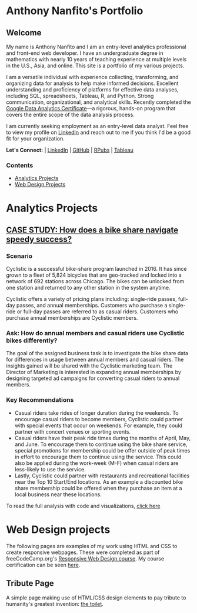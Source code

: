 # Anthony Nanfito's Portfolio
## Welcome
My name is Anthony Nanfito and I am an entry-level analytics professional and front-end web developer. I have an undergraduate degree in mathematics with nearly 10 years of teaching experience at multiple levels in the U.S., Asia, and online. This site is a portfolio of my various projects.

I am a versatile individual with experience collecting, transforming, and organizing data for analysis to help make informed decisions. Excellent understanding and proficiency of platforms for effective data analyses, including SQL, spreadsheets, Tableau, R, and Python. Strong communication, organizational, and analytical skills. Recently completed the [Google Data Analytics Certificate](https://www.credly.com/badges/dafff9fa-de9f-497f-bd7f-d98c46a24e73/public_url)—a rigorous, hands-on program that covers the entire scope of the data analysis process.

I am currently seeking employment as an entry-level data analyst. Feel free to view my profile on [LinkedIn](https://www.linkedin.com/in/anthonynanfito/) and reach out to me if you think I'd be a good fit for your organization.

**Let's Connect:** | [LinkedIn](https://www.linkedin.com/in/anthonynanfito/) | [GitHub](https://github.com/ananfito) | [RPubs](https://rpubs.com/anthonynanfito) | [Tableau](https://public.tableau.com/app/profile/anthony.nanfito)

### Contents
- [Analytics Projects](#Analytics-Projects)
- [Web Design Projects](#Web-Design-Projects)

# Analytics Projects
## [CASE STUDY: How does a bike share navigate speedy success?](https://rpubs.com/anthonynanfito/case_study_cyclistic)
### Scenario
Cyclistic is a successful bike-share program launched in 2016. It has since grown to a fleet of 5,824 bicycles that are geo-tracked and locked into a network of 692 stations across Chicago. The bikes can be unlocked from one station and returned to any other station in the system anytime.

Cyclistic offers a variety of pricing plans including: single-ride passes, full-day passes, and annual memberships. Customers who purchase a single-ride or full-day passes are referred to as casual riders. Customers who purchase annual memberships are Cyclistic members.

### Ask: How do annual members and casual riders use Cyclistic bikes differently?
The goal of the assigned business task is to investigate the bike share data for differences in usage between annual members and casual riders. The insights gained will be shared with the Cyclistic marketing team. The Director of Marketing is interested in expanding annual memberships by designing targeted ad campaigns for converting casual riders to annual members.

### Key Recommendations
- Casual riders take rides of longer duration during the weekends. To encourage casual riders to become members, Cyclistic could partner with special events that occur on weekends. For example, they could partner with concert venues or sporting events.
- Casual riders have their peak ride times during the months of April, May, and June. To encourage them to continue using the bike share service, special promotions for membership could be offer outside of peak times in effort to encourage them to continue using the service. This could also be applied during the work-week (M-F) when casual riders are less-likely to use the service.
- Lastly, Cyclistic could partner with restaurants and recreational facilities near the Top 10 Start/End locations. As an example a discounted bike share membership could be offered when they purchase an item at a local business near these locations.

To read the full analysis with code and visualizations, [click here](https://rpubs.com/anthonynanfito/case_study_cyclistic)

# Web Design projects
The following pages are examples of my work using HTML and CSS to create responsive webpages. These were completed as part of freeCodeCamp.org's [Responsive Web Design course](https://www.freecodecamp.org/learn/2022/responsive-web-design/). My course certification can be seen [here](https://www.freecodecamp.org/ananfito).
## Tribute Page
A simple page making use of HTML/CSS design elements to pay tribute to humanity's greatest invention: [the toilet](https://ananfito.github.io/tribute-page).
